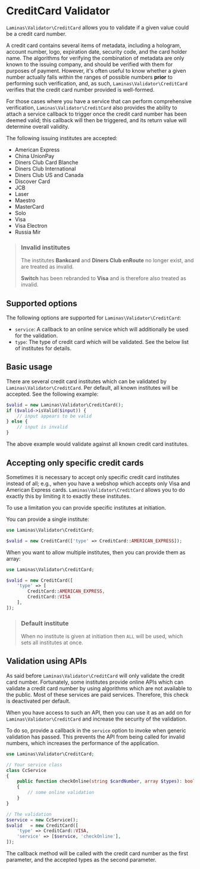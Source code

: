 # CreditCard Validator

`Laminas\Validator\CreditCard` allows you to validate if a given value could be a
credit card number.

A credit card contains several items of metadata, including a hologram, account
number, logo, expiration date, security code, and the card holder name. The
algorithms for verifying the combination of metadata are only known to the
issuing company, and should be verified with them for purposes of payment.
However, it's often useful to know whether a given number actually falls
within the ranges of possible numbers **prior** to performing such verification,
and, as such, `Laminas\Validator\CreditCard` verifies that the credit card number
provided is well-formed.

For those cases where you have a service that can perform comprehensive
verification, `Laminas\Validator\CreditCard` also provides the ability to attach a
service callback to trigger once the credit card number has been deemed valid;
this callback will then be triggered, and its return value will determine
overall validity.

The following issuing institutes are accepted:

- American Express
- China UnionPay
- Diners Club Card Blanche
- Diners Club International
- Diners Club US and Canada
- Discover Card
- JCB
- Laser
- Maestro
- MasterCard
- Solo
- Visa
- Visa Electron
- Russia Mir

<!-- markdownlint-disable-next-line MD001 -->
> ### Invalid institutes
>
> The institutes **Bankcard** and **Diners Club enRoute** no longer exist, and
> are treated as invalid.
>
> **Switch** has been rebranded to **Visa** and is therefore also treated as
> invalid.

## Supported options

The following options are supported for `Laminas\Validator\CreditCard`:

- `service`: A callback to an online service which will additionally be used for
  the validation.
- `type`: The type of credit card which will be validated. See the below list of
  institutes for details.

## Basic usage

There are several credit card institutes which can be validated by
`Laminas\Validator\CreditCard`. Per default, all known institutes will be accepted.
See the following example:

```php
$valid = new Laminas\Validator\CreditCard();
if ($valid->isValid($input)) {
    // input appears to be valid
} else {
    // input is invalid
}
```

The above example would validate against all known credit card institutes.

## Accepting only specific credit cards

Sometimes it is necessary to accept only specific credit card institutes instead
of all; e.g., when you have a webshop which accepts only Visa and American
Express cards. `Laminas\Validator\CreditCard` allows you to do exactly this by
limiting it to exactly these institutes.

To use a limitation you can provide specific institutes at initiation.

You can provide a single institute:

```php
use Laminas\Validator\CreditCard;

$valid = new CreditCard(['type' => CreditCard::AMERICAN_EXPRESS]);
```

When you want to allow multiple institutes, then you can provide them as array:

```php
use Laminas\Validator\CreditCard;

$valid = new CreditCard([
    'type' => [
        CreditCard::AMERICAN_EXPRESS,
        CreditCard::VISA
    ],
]);
```

> ### Default institute
>
> When no institute is given at initiation then `ALL` will be used, which sets
> all institutes at once.

## Validation using APIs

As said before `Laminas\Validator\CreditCard` will only validate the credit card
number. Fortunately, some institutes provide online APIs which can validate a
credit card number by using algorithms which are not available to the public.
Most of these services are paid services. Therefore, this check is deactivated
per default.

When you have access to such an API, then you can use it as an add on for
`Laminas\Validator\CreditCard` and increase the security of the validation.

To do so, provide a callback in the `service` option to invoke when generic validation has passed.
This prevents the API from being called for invalid numbers, which increases the
performance of the application.

```php
use Laminas\Validator\CreditCard;

// Your service class
class CcService
{
    public function checkOnline(string $cardNumber, array $types): bool
    {
        // some online validation
    }
}

// The validation
$service = new CcService();
$valid   = new CreditCard([
    'type' => CreditCard::VISA,
    'service' => [$service, 'checkOnline'],
]);
```

The callback method will be called with the credit card number as the first
parameter, and the accepted types as the second parameter.
